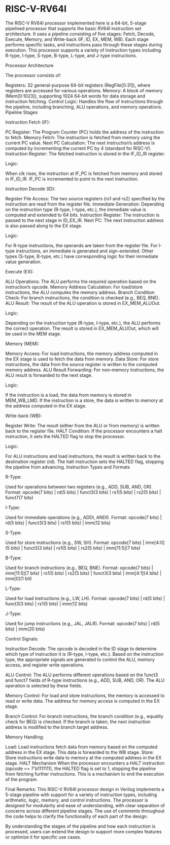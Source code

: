 # RISC-V-RV64I

The RISC-V RV64I processor implemented here is a 64-bit, 5-stage pipelined processor that supports the basic RV64I instruction set architecture. It uses a pipeline consisting of five stages: Fetch, Decode, Execute, Memory, and Write-back (IF, ID, EX, MEM, WB). Each stage performs specific tasks, and instructions pass through these stages during execution. This processor supports a variety of instruction types including R-type, I-type, S-type, B-type, L-type, and J-type instructions.

Processor Architecture

The processor consists of:

Registers: 32 general-purpose 64-bit registers (RegFile[0:31]), where registers are accessed for various operations.
Memory: A block of memory (Mem[0:1023]), supporting 1024 64-bit words for data storage and instruction fetching.
Control Logic: Handles the flow of instructions through the pipeline, including branching, ALU operations, and memory operations.
Pipeline Stages

Instruction Fetch (IF):

PC Register: The Program Counter (PC) holds the address of the instruction to fetch.
Memory Fetch: The instruction is fetched from memory using the current PC value.
Next PC Calculation: The next instruction’s address is computed by incrementing the current PC by 4 (standard for RISC-V).
Instruction Register: The fetched instruction is stored in the IF_ID_IR register.

Logic:

When clk rises, the instruction at IF_PC is fetched from memory and stored in IF_ID_IR.
IF_PC is incremented to point to the next instruction.

Instruction Decode (ID):

Register File Access: The two source registers (rs1 and rs2) specified by the instruction are read from the register file.
Immediate Generation: Depending on the instruction type (R-type, I-type, etc.), the immediate value is computed and extended to 64 bits.
Instruction Register: The instruction is passed to the next stage in ID_EX_IR.
Next PC: The next instruction address is also passed along to the EX stage.

Logic:

For R-type instructions, the operands are taken from the register file.
For I-type instructions, an immediate is generated and sign-extended.
Other types (S-type, B-type, etc.) have corresponding logic for their immediate value generation.

Execute (EX):

ALU Operations: The ALU performs the required operation based on the instruction’s opcode.
Memory Address Calculation: For load/store instructions, the ALU computes the memory address.
Branch Condition Check: For branch instructions, the condition is checked (e.g., BEQ, BNE).
ALU Result: The result of the ALU operation is stored in EX_MEM_ALUOut.

Logic:

Depending on the instruction type (R-type, I-type, etc.), the ALU performs the correct operation.
The result is stored in EX_MEM_ALUOut, which will be used in the MEM stage.

Memory (MEM):

Memory Access: For load instructions, the memory address computed in the EX stage is used to fetch the data from memory.
Data Store: For store instructions, the data from the source register is written to the computed memory address.
ALU Result Forwarding: For non-memory instructions, the ALU result is forwarded to the next stage.

Logic:

If the instruction is a load, the data from memory is stored in MEM_WB_LMD.
If the instruction is a store, the data is written to memory at the address computed in the EX stage.

Write-back (WB):

Register Write: The result (either from the ALU or from memory) is written back to the register file.
HALT Condition: If the processor encounters a halt instruction, it sets the HALTED flag to stop the processor.

Logic:

For ALU instructions and load instructions, the result is written back to the destination register (rd).
The halt instruction sets the HALTED flag, stopping the pipeline from advancing.
Instruction Types and Formats

R-Type:

Used for operations between two registers (e.g., ADD, SUB, AND, OR).
Format: opcode(7 bits) | rd(5 bits) | funct3(3 bits) | rs1(5 bits) | rs2(5 bits) | funct7(7 bits)

I-Type:

Used for immediate operations (e.g., ADDI, ANDI).
Format: opcode(7 bits) | rd(5 bits) | funct3(3 bits) | rs1(5 bits) | imm(12 bits)

S-Type:

Used for store instructions (e.g., SW, SH).
Format: opcode(7 bits) | imm[4:0](5 bits) | funct3(3 bits) | rs1(5 bits) | rs2(5 bits) | imm[11:5](7 bits)

B-Type:

Used for branch instructions (e.g., BEQ, BNE).
Format: opcode(7 bits) | imm[11:5](7 bits) | rs1(5 bits) | rs2(5 bits) | funct3(3 bits) | imm[4:1](4 bits) | imm[0](1 bit)

L-Type:

Used for load instructions (e.g., LW, LH).
Format: opcode(7 bits) | rd(5 bits) | funct3(3 bits) | rs1(5 bits) | imm(12 bits)

J-Type:

Used for jump instructions (e.g., JAL, JALR).
Format: opcode(7 bits) | rd(5 bits) | imm(20 bits)

Control Signals:

Instruction Decode: The opcode is decoded in the ID stage to determine which type of instruction it is (R-type, I-type, etc.). Based on the instruction type, the appropriate signals are generated to control the ALU, memory access, and register write operations.

ALU Control: The ALU performs different operations based on the funct3 and funct7 fields of R-type instructions (e.g., ADD, SUB, AND, OR). The ALU operation is selected by these fields.

Memory Control: For load and store instructions, the memory is accessed to read or write data. The address for memory access is computed in the EX stage.

Branch Control: For branch instructions, the branch condition (e.g., equality check for BEQ) is checked. If the branch is taken, the next instruction address is modified to the branch target address.


Memory Handling:

Load: Load instructions fetch data from memory based on the computed address in the EX stage. This data is forwarded to the WB stage.
Store: Store instructions write data to memory at the computed address in the EX stage.
HALT Mechanism
When the processor encounters a HALT instruction (opcode == 7'b1111111), the HALTED flag is set to 1, stopping the pipeline from fetching further instructions. This is a mechanism to end the execution of the program.

Final Remarks:
This RISC-V RV64I processor design in Verilog implements a 5-stage pipeline with support for a variety of instruction types, including arithmetic, logic, memory, and control instructions. The processor is designed for modularity and ease of understanding, with clear separation of concerns across different pipeline stages. The use of comments throughout the code helps to clarify the functionality of each part of the design.

By understanding the stages of the pipeline and how each instruction is processed, users can extend the design to support more complex features or optimize it for specific use cases.
